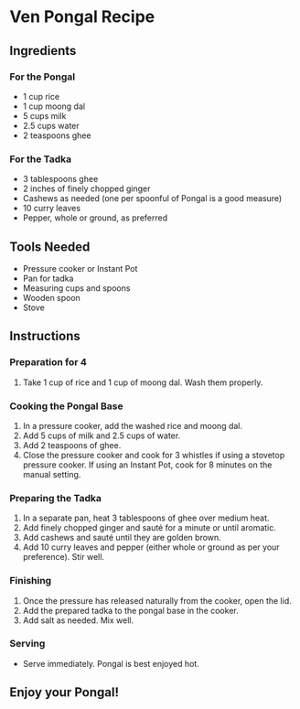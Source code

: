# Ven Pongal Recipe

## Ingredients

### For the Pongal
- 1 cup rice
- 1 cup moong dal
- 5 cups milk
- 2.5 cups water
- 2 teaspoons ghee

### For the Tadka
- 3 tablespoons ghee
- 2 inches of finely chopped ginger
- Cashews as needed (one per spoonful of Pongal is a good measure)
- 10 curry leaves
- Pepper, whole or ground, as preferred

## Tools Needed
- Pressure cooker or Instant Pot
- Pan for tadka
- Measuring cups and spoons
- Wooden spoon
- Stove

## Instructions

### Preparation for 4
1. Take 1 cup of rice and 1 cup of moong dal. Wash them properly.

### Cooking the Pongal Base
1. In a pressure cooker, add the washed rice and moong dal.
2. Add 5 cups of milk and 2.5 cups of water.
3. Add 2 teaspoons of ghee.
4. Close the pressure cooker and cook for 3 whistles if using a stovetop pressure cooker. If using an Instant Pot, cook for 8 minutes on the manual setting.

### Preparing the Tadka
1. In a separate pan, heat 3 tablespoons of ghee over medium heat.
2. Add finely chopped ginger and sauté for a minute or until aromatic.
3. Add cashews and sauté until they are golden brown.
4. Add 10 curry leaves and pepper (either whole or ground as per your preference). Stir well.

### Finishing
1. Once the pressure has released naturally from the cooker, open the lid.
2. Add the prepared tadka to the pongal base in the cooker.
3. Add salt as needed. Mix well.

### Serving
- Serve immediately. Pongal is best enjoyed hot.

## Enjoy your Pongal!
